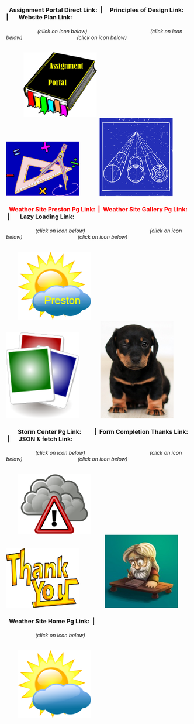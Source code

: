 ### &nbsp; Assignment Portal Direct Link: &nbsp;|&emsp; Principles of Design Link:&emsp; |&nbsp; &emsp; Website Plan Link:

###### &emsp; &nbsp; &emsp; &emsp; &nbsp; &nbsp; &nbsp; (click on icon below) &nbsp; &nbsp; &nbsp; &nbsp; &emsp; &emsp; &nbsp; &nbsp; &nbsp; &nbsp; &emsp; &nbsp; &emsp; &emsp; &nbsp; (click on icon below) &nbsp; &nbsp; &emsp; &emsp; &nbsp; &nbsp; &nbsp; &nbsp; &emsp; &emsp; &emsp; &nbsp; (click on icon below)                                                              

&emsp; &emsp; &nbsp; &nbsp;[<img src="sources/assignment_portal_icon_link.png" width="200">](https://jmmonjeremy.github.io/)
&nbsp; &emsp; &nbsp; &emsp; &emsp; &nbsp;[<img src="sources/design_principles_icon_link.png" width="200">](https://jmmonjeremy.github.io/design-principles.html) 
&nbsp; &nbsp; &emsp; &emsp; [<img src="sources/site_plan_icon_link.png" width="200">](https://jmmonjeremy.github.io/lesson2/index.html)

### &nbsp;  <span style="color: red;">Weather Site Preston Pg Link: &nbsp;| &nbsp;Weather Site Gallery Pg Link:</span> &nbsp;|&nbsp; &emsp; Lazy Loading Link:

###### &emsp; &nbsp; &emsp; &emsp; &emsp; (click on icon below) &emsp; &emsp; &nbsp; &nbsp; &emsp; &nbsp; &emsp; &emsp; &nbsp; &nbsp; &nbsp; &emsp; &emsp; (click on icon below) &emsp; &nbsp; &nbsp; &emsp; &emsp; &nbsp; &nbsp; &nbsp; &emsp; &emsp; &emsp; (click on icon below)    

&emsp; &emsp;[<img src="sources/preston_icon_link.png" width="200">](https://jmmonjeremy.github.io/weather/preston.html)
&emsp; &emsp; &emsp; &emsp; &emsp; [<img src="sources/weather_gallery_icon_link.png" width="200">](https://jmmonjeremy.github.io/weather/gallery-7.html) 
&emsp; &emsp; &emsp; [<img src="sources/lazyloading_icon_link.jpg" width="200">](https://jmmonjeremy.github.io/lesson-4/lazyload.html)

### &nbsp; &emsp; &nbsp;Storm Center Pg Link: &nbsp; &emsp; &nbsp;|&nbsp; Form Completion Thanks Link: &nbsp;| &emsp; JSON & fetch Link:

###### &emsp; &nbsp; &emsp; &emsp; &emsp; (click on icon below) &emsp; &emsp; &nbsp; &nbsp; &emsp; &nbsp; &emsp; &emsp; &nbsp; &nbsp; &nbsp; &emsp; &emsp; (click on icon below) &emsp; &nbsp; &nbsp; &emsp; &emsp; &nbsp; &nbsp; &nbsp; &emsp; &emsp; &emsp; (click on icon below)

&emsp; &emsp;[<img src="sources/stormcenter_icon_link.png" width="200">](https://jmmonjeremy.github.io/weather/stormcenter.html)
&emsp; &emsp; &emsp; &emsp; &nbsp; [<img src="sources/thanks_icon_link.png" width="200">](https://jmmonjeremy.github.io/weather/thanks.html)
&nbsp;&emsp; &emsp; &emsp; &nbsp; [<img src="sources/JSON_fetch_prophets_icon_link.jpg" width="200">](https://jmmonjeremy.github.io//lesson-9/prophets.html)

### &nbsp; Weather Site Home Pg Link: &nbsp;| &nbsp;

###### &emsp; &nbsp; &emsp; &emsp; &emsp; (click on icon below)
&emsp; &emsp;[<img src="sources/the_weather_chatter_communinty_icon_link.png" width="200">](https://jmmonjeremy.github.io/lesson-5/index.html)

